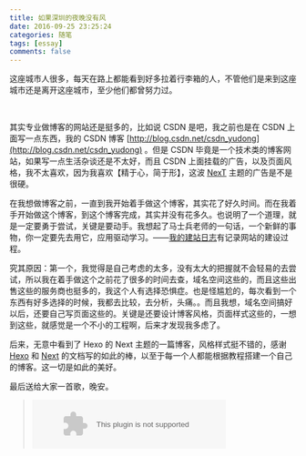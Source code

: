 ```yaml
---
title: 如果深圳的夜晚没有风
date: 2016-09-25 23:25:24
categories: 随笔
tags: [essay]
comments: false
---
```

<p id="div-border-top-green">这座城市人很多，每天在路上都能看到好多拉着行李箱的人，不管他们是来到这座城市还是离开这座城市，至少他们都曾努力过。
</p>

<br/>

<!-- more -->

其实专业做博客的网站还是挺多的，比如说 CSDN 是吧，我之前也是在 CSDN 上面写一点东西，我的 CSDN 博客 [http://blog.csdn.net/csdn_yudong](http://blog.csdn.net/csdn_yudong) 。但是 CSDN 毕竟是一个技术类的博客网站，如果写一点生活杂谈还是不太好，而且 CSDN 上面挂载的广告，以及页面风格，我不太喜欢，因为我喜欢【精于心，简于形】，这波 [NexT](https://github.com/iissnan/hexo-theme-next) 主题的广告是不是很硬。

在我想做博客之前，一直到我开始着手做这个博客，其实花了好久时间。而在我着手开始做这个博客，到这个博客完成，其实并没有花多久。也说明了一个道理，就是一定要勇于尝试，关键是要动手。我想起了马士兵老师的一句话，一个新鲜的事物，你一定要先去用它，应用驱动学习。——[我的建站日志](https://neveryu.github.io/weblog/)有记录网站的建设过程。

究其原因：第一个，我觉得是自己考虑的太多，没有太大的把握就不会轻易的去尝试，所以我在着手做这个之前花了很多的时间去查，域名空间这些的，而且这些出售这些的服务商也挺多的，我这个人有选择恐惧症。也是怪尴尬的，每次看到一个东西有好多选择的时候，我都去比较，去分析，头痛。。而且我想，域名空间搞好以后，还要自己写页面这些的。关键是还要设计博客风格，页面样式这些的，一想到这些，就感觉是一个不小的工程啊，后来才发现我多虑了。

后来，无意中看到了 Hexo 的 Next 主题的一篇博客，风格样式挺不错的，感谢 [Hexo](https://hexo.io/) 和 [Next](http://theme-next.iissnan.com/) 的文档写的如此的棒，以至于每一个人都能根据教程搭建一个自己的博客。这一切是如此的美好。


最后送给大家一首歌，晚安。
<p></p>
<blockquote class="blockquote-center">
    <embed src="http://music.163.com/style/swf/widget.swf?sid=254359&type=2&auto=0&width=320&height=66" width="340" height="86"  allowNetworking="all" oncontextmenu="return false"></embed>
</blockquote>



